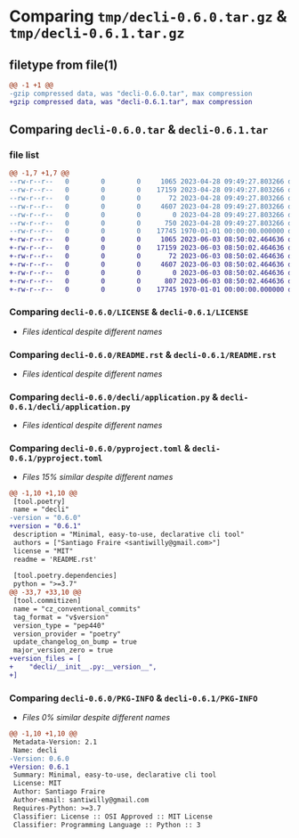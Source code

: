 # Comparing `tmp/decli-0.6.0.tar.gz` & `tmp/decli-0.6.1.tar.gz`

## filetype from file(1)

```diff
@@ -1 +1 @@
-gzip compressed data, was "decli-0.6.0.tar", max compression
+gzip compressed data, was "decli-0.6.1.tar", max compression
```

## Comparing `decli-0.6.0.tar` & `decli-0.6.1.tar`

### file list

```diff
@@ -1,7 +1,7 @@
--rw-r--r--   0        0        0     1065 2023-04-28 09:49:27.803266 decli-0.6.0/LICENSE
--rw-r--r--   0        0        0    17159 2023-04-28 09:49:27.803266 decli-0.6.0/README.rst
--rw-r--r--   0        0        0       72 2023-04-28 09:49:27.803266 decli-0.6.0/decli/__init__.py
--rw-r--r--   0        0        0     4607 2023-04-28 09:49:27.803266 decli-0.6.0/decli/application.py
--rw-r--r--   0        0        0        0 2023-04-28 09:49:27.803266 decli-0.6.0/decli/py.typed
--rw-r--r--   0        0        0      750 2023-04-28 09:49:27.803266 decli-0.6.0/pyproject.toml
--rw-r--r--   0        0        0    17745 1970-01-01 00:00:00.000000 decli-0.6.0/PKG-INFO
+-rw-r--r--   0        0        0     1065 2023-06-03 08:50:02.464636 decli-0.6.1/LICENSE
+-rw-r--r--   0        0        0    17159 2023-06-03 08:50:02.464636 decli-0.6.1/README.rst
+-rw-r--r--   0        0        0       72 2023-06-03 08:50:02.464636 decli-0.6.1/decli/__init__.py
+-rw-r--r--   0        0        0     4607 2023-06-03 08:50:02.464636 decli-0.6.1/decli/application.py
+-rw-r--r--   0        0        0        0 2023-06-03 08:50:02.464636 decli-0.6.1/decli/py.typed
+-rw-r--r--   0        0        0      807 2023-06-03 08:50:02.464636 decli-0.6.1/pyproject.toml
+-rw-r--r--   0        0        0    17745 1970-01-01 00:00:00.000000 decli-0.6.1/PKG-INFO
```

### Comparing `decli-0.6.0/LICENSE` & `decli-0.6.1/LICENSE`

 * *Files identical despite different names*

### Comparing `decli-0.6.0/README.rst` & `decli-0.6.1/README.rst`

 * *Files identical despite different names*

### Comparing `decli-0.6.0/decli/application.py` & `decli-0.6.1/decli/application.py`

 * *Files identical despite different names*

### Comparing `decli-0.6.0/pyproject.toml` & `decli-0.6.1/pyproject.toml`

 * *Files 15% similar despite different names*

```diff
@@ -1,10 +1,10 @@
 [tool.poetry]
 name = "decli"
-version = "0.6.0"
+version = "0.6.1"
 description = "Minimal, easy-to-use, declarative cli tool"
 authors = ["Santiago Fraire <santiwilly@gmail.com>"]
 license = "MIT"
 readme = 'README.rst'
 
 [tool.poetry.dependencies]
 python = ">=3.7"
@@ -33,7 +33,10 @@
 [tool.commitizen]
 name = "cz_conventional_commits"
 tag_format = "v$version"
 version_type = "pep440"
 version_provider = "poetry"
 update_changelog_on_bump = true
 major_version_zero = true
+version_files = [
+    "decli/__init__.py:__version__",
+]
```

### Comparing `decli-0.6.0/PKG-INFO` & `decli-0.6.1/PKG-INFO`

 * *Files 0% similar despite different names*

```diff
@@ -1,10 +1,10 @@
 Metadata-Version: 2.1
 Name: decli
-Version: 0.6.0
+Version: 0.6.1
 Summary: Minimal, easy-to-use, declarative cli tool
 License: MIT
 Author: Santiago Fraire
 Author-email: santiwilly@gmail.com
 Requires-Python: >=3.7
 Classifier: License :: OSI Approved :: MIT License
 Classifier: Programming Language :: Python :: 3
```

